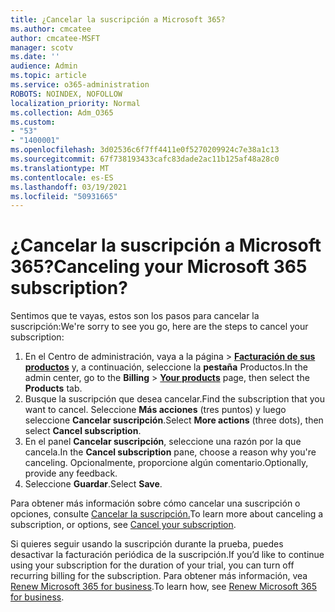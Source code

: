 ```yaml
---
title: ¿Cancelar la suscripción a Microsoft 365?
ms.author: cmcatee
author: cmcatee-MSFT
manager: scotv
ms.date: ''
audience: Admin
ms.topic: article
ms.service: o365-administration
ROBOTS: NOINDEX, NOFOLLOW
localization_priority: Normal
ms.collection: Adm_O365
ms.custom:
- "53"
- "1400001"
ms.openlocfilehash: 3d02536c6f7ff4411e0f5270209924c7e38a1c13
ms.sourcegitcommit: 67f738193433cafc83dade2ac11b125af48a28c0
ms.translationtype: MT
ms.contentlocale: es-ES
ms.lasthandoff: 03/19/2021
ms.locfileid: "50931665"
---
```

# <a name="canceling-your-microsoft-365-subscription"></a><span data-ttu-id="3d024-102">¿Cancelar la suscripción a Microsoft 365?</span><span class="sxs-lookup"><span data-stu-id="3d024-102">Canceling your Microsoft 365 subscription?</span></span>

<span data-ttu-id="3d024-103">Sentimos que te vayas, estos son los pasos para cancelar la suscripción:</span><span class="sxs-lookup"><span data-stu-id="3d024-103">We're sorry to see you go, here are the steps to cancel your subscription:</span></span>

1. <span data-ttu-id="3d024-104">En el Centro de administración, vaya a la página  >  **[Facturación de sus productos](https://go.microsoft.com/fwlink/p/?linkid=842054)** y, a continuación, seleccione la **pestaña** Productos.</span><span class="sxs-lookup"><span data-stu-id="3d024-104">In the admin center, go to the **Billing** > **[Your products](https://go.microsoft.com/fwlink/p/?linkid=842054)** page, then select the **Products** tab.</span></span>
2. <span data-ttu-id="3d024-105">Busque la suscripción que desea cancelar.</span><span class="sxs-lookup"><span data-stu-id="3d024-105">Find the subscription that you want to cancel.</span></span> <span data-ttu-id="3d024-106">Seleccione **Más acciones** (tres puntos) y luego seleccione **Cancelar suscripción**.</span><span class="sxs-lookup"><span data-stu-id="3d024-106">Select **More actions** (three dots), then select **Cancel subscription**.</span></span>
3. <span data-ttu-id="3d024-107">En el panel **Cancelar suscripción**, seleccione una razón por la que cancela.</span><span class="sxs-lookup"><span data-stu-id="3d024-107">In the **Cancel subscription** pane, choose a reason why you're canceling.</span></span> <span data-ttu-id="3d024-108">Opcionalmente, proporcione algún comentario.</span><span class="sxs-lookup"><span data-stu-id="3d024-108">Optionally, provide any feedback.</span></span>
4. <span data-ttu-id="3d024-109">Seleccione **Guardar**.</span><span class="sxs-lookup"><span data-stu-id="3d024-109">Select **Save**.</span></span>

<span data-ttu-id="3d024-110">Para obtener más información sobre cómo cancelar una suscripción o opciones, consulte [Cancelar la suscripción.](https://docs.microsoft.com/microsoft-365/commerce/subscriptions/cancel-your-subscription)</span><span class="sxs-lookup"><span data-stu-id="3d024-110">To learn more about canceling a subscription, or options, see [Cancel your subscription](https://docs.microsoft.com/microsoft-365/commerce/subscriptions/cancel-your-subscription).</span></span>

<span data-ttu-id="3d024-111">Si quieres seguir usando la suscripción durante la prueba, puedes desactivar la facturación periódica de la suscripción.</span><span class="sxs-lookup"><span data-stu-id="3d024-111">If you’d like to continue using your subscription for the duration of your trial, you can turn off recurring billing for the subscription.</span></span> <span data-ttu-id="3d024-112">Para obtener más información, vea [Renew Microsoft 365 for business](https://docs.microsoft.com/microsoft-365/commerce/subscriptions/renew-your-subscription).</span><span class="sxs-lookup"><span data-stu-id="3d024-112">To learn how, see [Renew Microsoft 365 for business](https://docs.microsoft.com/microsoft-365/commerce/subscriptions/renew-your-subscription).</span></span>